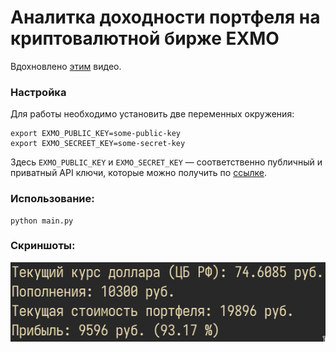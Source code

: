 # Аналитка доходности портфеля на криптовалютной бирже EXMO
Вдохновлено [этим](https://www.youtube.com/watch?v=QJ6yRulR_HA) видео.


### Настройка
Для работы необходимо установить две переменных окружения:
```
export EXMO_PUBLIC_KEY=some-public-key
export EXMO_SECREET_KEY=some-secret-key
```
Здесь `EXMO_PUBLIC_KEY` и `EXMO_SECRET_KEY` — соответственно публичный и приватный API ключи, которые можно получить по [ссылке](https://exmo.com/en/profile#/api).
### Использование:
```
python main.py
```
### Скриншоты:
![example output](example.png)